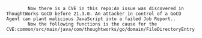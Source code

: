 
            Now there is a CVE in this repo:An issue was discovered in ThoughtWorks GoCD before 21.3.0. An attacker in control of a GoCD Agent can plant malicious JavaScript into a failed Job Report..
            Now the following functions is the cause for the CVE:common/src/main/java/com/thoughtworks/go/domain/FileDirectoryEntry.java:FileDirectoryEntry::htmlBody();common/src/main/java/com/thoughtworks/go/domain/FileDirectoryEntry.java:FileDirectoryEntry::htmlBody();common/src/main/java/com/thoughtworks/go/domain/FolderDirectoryEntry.java:FolderDirectoryEntry::htmlBody();common/src/main/java/com/thoughtworks/go/domain/FolderDirectoryEntry.java:FolderDirectoryEntry::htmlBody();None:HtmlElementTest::shouldEscapeContent();common/src/test/java/com/thoughtworks/go/domain/FolderDirectoryEntryTest.java:FolderDirectoryEntryTest::shouldEscapeFolderName();None:FileDirectoryEntryTest::shouldEscapeFilename();common/src/main/java/com/thoughtworks/go/server/presentation/html/HtmlElement.java:HtmlElement::content();common/src/main/java/com/thoughtworks/go/server/presentation/html/HtmlElement.java:HtmlElement::safecontent();common/src/main/java/com/thoughtworks/go/server/presentation/html/HtmlElement.java:HtmlElement::unsafecontent();common/src/main/java/com/thoughtworks/go/domain/DirectoryEntries.java:DirectoryEntries::render();common/src/main/java/com/thoughtworks/go/domain/DirectoryEntries.java:DirectoryEntries::render();
            